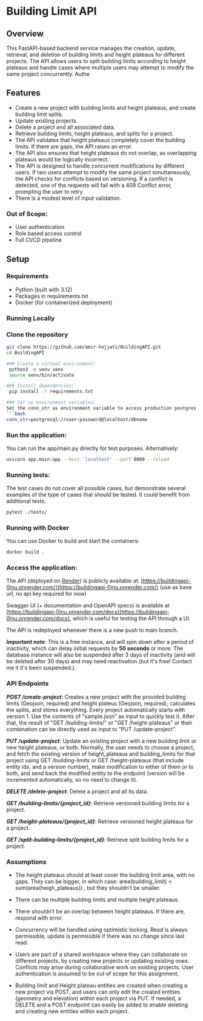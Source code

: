 # Building Limit API

## Overview

This FastAPI-based backend service manages the creation, update, retrieval, and deletion of building limits and height plateaus for different projects. The API allows users to split building limits according to height plateaus and handle cases where multiple users may attempt to modify the same project concurrently. Authe

## Features

- Create a new project with building limits and height plateaus, and create building limit splits.
- Update existing projects.
- Delete a project and all associated data.
- Retrieve building limits, height plateaus, and splits for a project.
- The API validates that height plateaus completely cover the building limits. If there are gaps, the API raises an error.
- The API also ensures that height plateaus do not overlap, as overlapping plateaus would be logically incorrect.
- The API is designed to handle concurrent modifications by different users. If two users attempt to modify the same project simultaneously, the API checks for conflicts based on versioning. If a conflict is detected, one of the requests will fail with a 409 Conflict error, prompting the user to retry.
- There is a modest level of input validation.

### Out of Scope:
- User authentication
- Role based access control
- Full CI/CD pipeline

## Setup

### Requirements

- Python (built with 3.12)
- Packages in requirements.txt
- Docker (for containerized deployment)

### Running Locally

### Clone the repository
   ```bash
   git clone https://github.com/amir-hojjati/BuildingAPI.git
   cd BuildingAPI

### Create a virtual environment:
    python3 -m venv venv
    source venv/bin/activate

### Install dependencies:
    pip install -r requirements.txt

### Set up environment variables:
Set the conn_str as environment variable to access production postgres database. If not set, local sqlite will be used as default, which is enough for running the tests and dev work, but a postgres instance on [Render](https://render.com/) is deployed for production.
```bash    
conn_str=postgresql://user:password@localhost/dbname
```

### Run the application:
You can run the app/main.py directly for test purposes. Alternatively:
```bash    
uvicorn app.main:app --host 'localhost' --port 8000 --reload
```
### Running tests:
The test cases do not cover all possible cases, but demonstrate several examples of the type of cases that should be tested. It could benefit from additional tests.
```bash
pytest ./tests/
```

### Running with Docker
You can use Docker to build and start the containers:
```bash
docker build .
```

### Access the application:

The API (deployed on [Render](https://render.com/)) is publicly available at: [https://buildingapi-0jnu.onrender.com/](https://buildingapi-0jnu.onrender.com/) (use as base url, no api key required for now)

Swagger UI (+ documentation and OpenAPI specs) is available at [https://buildingapi-0jnu.onrender.com/docs](https://buildingapi-0jnu.onrender.com/docs), which is useful for testing the API through a UI.

The API is redeployed whenever there is a new push to main branch.

***Important note***: This is a free instance, and will spin down after a period of inactivity, which can delay initial requests by **50 seconds** or more. The database instance will also be suspended after 3 days of inactivity (and will be deleted after 30 days) and may need reactivation (but it's free! Contact me it it's been suspended.).

### API Endpoints

***POST /create-project***: Creates a new project with the provided building limits (Geojson, required) and height plateus (Geojson, required), calculates the splits, and stores everything. Every project automatically starts with version 1. Use the contents of "sample.json" as input to quickly test it. After that, the result of "GET /building-limits/" or "GET /height-plateaus" or their combination can be directly used as input to "PUT /update-project".

***PUT /update-project***: Update an existing project with a new building limit or new height plateaus, or both. Normally, the user needs to choose a project, and fetch the existing version of height_plateaus and building_limits for that project using GET /building-limits or GET /height-plateaus (that include entity ids, and a version number), make modification to either of them or to both, and send back the modified entity to the endpoint (version will be incremented automatically, so no need to change it).

***DELETE /delete-project***: Delete a project and all its data.

***GET /building-limits/{project_id}***: Retrieve versioned building limits for a project.

***GET /height-plateaus/{project_id}***: Retrieve versioned height plateaus for a project.

***GET /split-building-limits/{project_id}***: Retrieve split building limits for a project.


### Assumptions
- The height plateaus should at least cover the building limit area, with no gaps. They can be bigger, in which case: area(building_limit) < sum(area(heigh_plateaus)) , but they shouldn’t be smaller.


- There can be multiple building limits and multiple height plateaus.


- There shouldn’t be an overlap between height plateaus. If there are, respond with error.


- Concurrency will be handled using optimistic locking. Read is always permissible, update is permissible if there was no change since last read.


- Users are part of a shared workspace where they can collaborate on different projects, by creating new projects or updating existing ones. Conflicts may arise during collaborative work on existing projects. User authentication is assumed to be out of scope for this assignment.


- Building limit and Height plateau entities are created when creating a new project via POST, and users can only edit the created entities (geometry and elevation) within each project via PUT. If needed, a DELETE and a POST endpoint can easily be added to enable deleting and creating new entities within each project.
